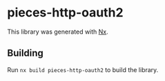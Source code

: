 # pieces-http-oauth2

This library was generated with [Nx](https://nx.dev).

## Building

Run `nx build pieces-http-oauth2` to build the library.
